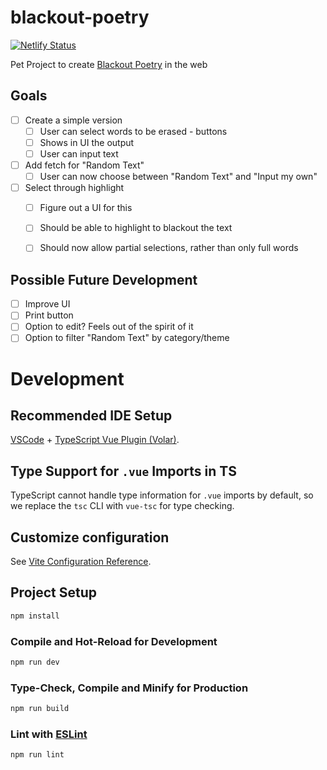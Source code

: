 
# blackout-poetry

[![Netlify Status](https://api.netlify.com/api/v1/badges/9b2d8261-d292-4c82-be32-a1ef0bf0d461/deploy-status)](https://app.netlify.com/sites/leafy-platypus-8587f4/deploys)

Pet Project to create [Blackout Poetry](https://en.wikipedia.org/wiki/Erasure_(artform)) in the web

## Goals

- [ ] Create a simple version
  - [ ] User can select words to be erased - buttons
  - [ ] Shows in UI the output
  - [ ] User can input text
- [ ] Add fetch for "Random Text"
  - [ ] User can now choose between "Random Text" and "Input my own"
- [ ] Select through highlight
  - [ ] Figure out a UI for this
  - [ ] Should be able to highlight to blackout the text
  - [ ] Should now allow partial selections, rather than only full words


## Possible Future Development

- [ ] Improve UI
- [ ] Print button
- [ ] Option to edit? Feels out of the spirit of it
- [ ] Option to filter "Random Text" by category/theme

# Development

## Recommended IDE Setup

[VSCode](https://code.visualstudio.com/) + [TypeScript Vue Plugin (Volar)](https://marketplace.visualstudio.com/items?itemName=Vue.vscode-typescript-vue-plugin).

## Type Support for `.vue` Imports in TS

TypeScript cannot handle type information for `.vue` imports by default, so we replace the `tsc` CLI with `vue-tsc` for type checking. 

## Customize configuration

See [Vite Configuration Reference](https://vitejs.dev/config/).

## Project Setup

```sh
npm install
```

### Compile and Hot-Reload for Development

```sh
npm run dev
```

### Type-Check, Compile and Minify for Production

```sh
npm run build
```

### Lint with [ESLint](https://eslint.org/)

```sh
npm run lint
```
